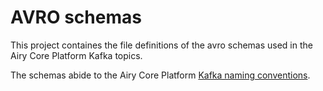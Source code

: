 # AVRO schemas

This project containes the file definitions of the avro schemas used in the
Airy Core Platform Kafka topics.

The schemas abide to the Airy Core Platform [Kafka naming
conventions](/docs/kafka.md#topic-naming-conventions).
